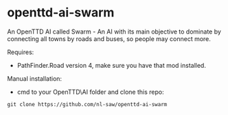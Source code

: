 # openttd-ai-swarm
An OpenTTD AI called Swarm - An AI with its main objective to dominate by connecting all towns by roads and buses, so people may connect more.

Requires:
* PathFinder.Road version 4, make sure you have that mod installed.

Manual installation:

* cmd to your OpenTTD\AI folder and clone this repo:
```
git clone https://github.com/nl-saw/openttd-ai-swarm
```

